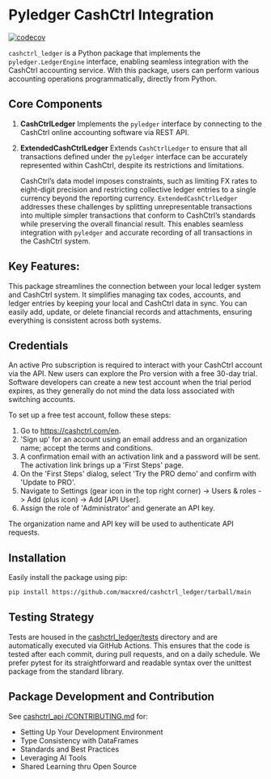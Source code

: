 # Pyledger CashCtrl Integration

[![codecov](https://codecov.io/gh/macxred/cashctrl_ledger/branch/main/graph/badge.svg)](https://codecov.io/gh/macxred/cashctrl_ledger)

`cashctrl_ledger` is a Python package that implements the `pyledger.LedgerEngine`
interface, enabling seamless integration with the CashCtrl accounting service. With this package,
users can perform various accounting operations programmatically, directly from Python.

## Core Components

1. **CashCtrlLedger**
   Implements the `pyledger` interface by connecting to the CashCtrl online
   accounting software via REST API.

2. **ExtendedCashCtrlLedger**
   Extends `CashCtrlLedger` to ensure that all transactions defined under the
   `pyledger` interface can be accurately represented within CashCtrl, despite
   its restrictions and limitations.

   CashCtrl’s data model imposes constraints, such as limiting FX rates to
   eight-digit precision and restricting collective ledger entries to a single
   currency beyond the reporting currency. `ExtendedCashCtrlLedger` addresses
   these challenges by splitting unrepresentable transactions into multiple
   simpler transactions that conform to CashCtrl’s standards while preserving
   the overall financial result. This enables seamless integration with
   `pyledger` and accurate recording of all transactions in the CashCtrl system.


## Key Features:
This package streamlines the connection between your local ledger system and CashCtrl system.
It simplifies managing tax codes, accounts, and ledger entries by keeping your local and CashCtrl
data in sync. You can easily add, update, or delete financial records and attachments,
ensuring everything is consistent across both systems.

## Credentials

An active Pro subscription is required to interact with your CashCtrl account
via the API. New users can explore the Pro version with a free 30-day trial.
Software developers can create a new test account when the trial period
expires, as they generally do not mind the data loss associated with switching
accounts.

To set up a free test account, follow these steps:

1. Go to https://cashctrl.com/en.
2. 'Sign up' for an account using an email address and an organization name;
    accept the terms and conditions.
3. A confirmation email with an activation link and a password will be sent.
    The activation link brings up a 'First Steps' page.
4. On the 'First Steps' dialog, select 'Try the PRO demo' and
   confirm with 'Update to PRO'.
5. Navigate to Settings (gear icon in the top right corner) ->
   Users & roles -> Add (plus icon) -> Add [API User].
6. Assign the role of 'Administrator' and generate an API key.

The organization name and API key will be used to authenticate API requests.

## Installation

Easily install the package using pip:

```bash
pip install https://github.com/macxred/cashctrl_ledger/tarball/main
```

## Testing Strategy

Tests are housed in the [cashctrl_ledger/tests](tests) directory and are automatically
executed via GitHub Actions. This ensures that the code is tested after each
commit, during pull requests, and on a daily schedule. We prefer pytest for its
straightforward and readable syntax over the unittest package from the standard
library.


## Package Development and Contribution

See [cashctrl_api /CONTRIBUTING.md](https://github.com/macxred/cashctrl_api/blob/main/CONTRIBUTING.md) for:

- Setting Up Your Development Environment
- Type Consistency with DataFrames
- Standards and Best Practices
- Leveraging AI Tools
- Shared Learning thru Open Source